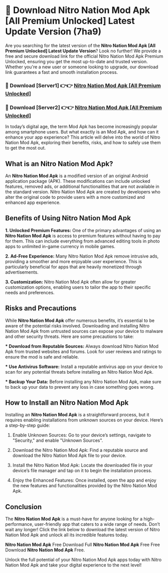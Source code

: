 # 🤖 Download Nitro Nation Mod Apk [All Premium Unlocked] Latest Update Version (7ha9)

Are you searching for the latest version of the <strong>Nitro Nation Mod Apk [All Premium Unlocked] Latest Update Version</strong>? Look no further! We provide a free and secure download link for the official Nitro Nation Mod Apk Premium Unlocked, ensuring you get the most up-to-date and trusted version. Whether you're a new user or someone looking to upgrade, our download link guarantees a fast and smooth installation process.


<h3>📌 Download [Server1] 👉👉 <a href="https://hapymods.com?title=Nitro+Nation+Mod+Apk&ref=3B1">Nitro Nation Mod Apk [All Premium Unlocked]</a></h3>

<h3>📌 Download [Server2] 👉👉 <a href="https://hapymods.com?title=Nitro+Nation+Mod+Apk&ref=3B1">Nitro Nation Mod Apk [All Premium Unlocked]</a></h3>


In today’s digital age, the term Mod Apk has become increasingly popular among smartphone users. But what exactly is an Mod Apk, and how can it enhance your app experience? This article will delve into the world of Nitro Nation Mod Apk, exploring their benefits, risks, and how to safely use them to get the most out.


<h2>What is an Nitro Nation Mod Apk?</h2>

An <strong>Nitro Nation Mod Apk</strong> is a modified version of an original Android application package (APK). These modifications can include unlocked features, removed ads, or additional functionalities that are not available in the standard version. Nitro Nation Mod Apk are created by developers who alter the original code to provide users with a more customized and enhanced app experience.


<h2>Benefits of Using Nitro Nation Mod Apk</h2>

<strong> 1. Unlocked Premium Features:</strong> One of the primary advantages of using an <strong>Nitro Nation Mod Apk</strong> is access to premium features without having to pay for them. This can include everything from advanced editing tools in photo apps to unlimited in-game currency in mobile games.

<strong> 2. Ad-Free Experience:</strong> Many Nitro Nation Mod Apk remove intrusive ads, providing a smoother and more enjoyable user experience. This is particularly beneficial for apps that are heavily monetized through advertisements.

<strong> 3. Customization:</strong> Nitro Nation Mod Apk often allow for greater customization options, enabling users to tailor the app to their specific needs and preferences.


<h2>Risks and Precautions</h2>

While <strong>Nitro Nation Mod Apk</strong> offer numerous benefits, it’s essential to be aware of the potential risks involved. Downloading and installing Nitro Nation Mod Apk from untrusted sources can expose your device to malware and other security threats. Here are some precautions to take:

<strong> * Download from Reputable Sources:</strong> Always download Nitro Nation Mod Apk from trusted websites and forums. Look for user reviews and ratings to ensure the mod is safe and reliable.

<strong> * Use Antivirus Software:</strong> Install a reputable antivirus app on your device to scan for any potential threats before installing an Nitro Nation Mod Apk.

<strong> * Backup Your Data:</strong> Before installing any Nitro Nation Mod Apk, make sure to back up your data to prevent any loss in case something goes wrong.


<h2>How to Install an Nitro Nation Mod Apk</h2>

Installing an <strong>Nitro Nation Mod Apk</strong> is a straightforward process, but it requires enabling installations from unknown sources on your device. Here’s a step-by-step guide:

 1. Enable Unknown Sources: Go to your device’s settings, navigate to "Security," and enable "Unknown Sources".

 2. Download the Nitro Nation Mod Apk: Find a reputable source and download the Nitro Nation Mod Apk file to your device.

 3. Install the Nitro Nation Mod Apk: Locate the downloaded file in your device’s file manager and tap on it to begin the installation process.

 4. Enjoy the Enhanced Features: Once installed, open the app and enjoy the new features and functionalities provided by the Nitro Nation Mod Apk.


<h2><strong>Conclusion</strong></h2>

The <strong>Nitro Nation Mod Apk</strong> is a must-have for anyone looking for a high-performance, user-friendly app that caters to a wide range of needs. Don’t wait any longer! Click the link below to download the latest version of Nitro Nation Mod Apk and unlock all its incredible features today.

<strong>Nitro Nation Mod Apk</strong> Free Download Full <strong>Nitro Nation Mod Apk</strong> Free Free Download <strong>Nitro Nation Mod Apk</strong> Free.

Unlock the full potential of your Nitro Nation Mod Apk apps today with Nitro Nation Mod Apk and take your digital experience to the next level!